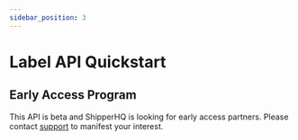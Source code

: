```yaml
---
sidebar_position: 3
---
```


# Label API Quickstart

## Early Access Program

This API is beta and ShipperHQ is looking for early access partners.
Please contact [support](mailto:support@shipperhq.com) to manifest your interest.